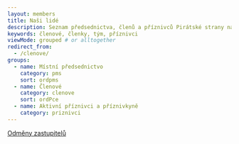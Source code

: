 ```yaml
---
layout: members
title: Naši lidé
description: Seznam předsednictva, členů a příznivců Pirátské strany na Praze 12.
keywords: členové, členky, tým, příznivci
viewMode: grouped # or alltogether
redirect_from:
  - /clenove/
groups:
  - name: Místní předsednictvo
    category: pms
    sort: ordpms
  - name: Členové
    category: clenove
    sort: ordPce
  - name: Aktivní příznivci a příznivkyně
    category: priznivci
---
```


[Odměny zastupitelů](platy.html)
